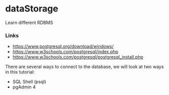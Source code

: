 # dataStorage
Learn  different RDBMS 

### Links
- https://www.postgresql.org/download/windows/
- https://www.w3schools.com/postgresql/index.php
- https://www.w3schools.com/postgresql/postgresql_install.php

There are several ways to connect to the database, we will look at two ways in this tutorial:
  - SQL Shell (psql)
  - pgAdmin 4
